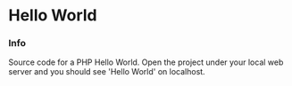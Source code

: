 # Hello World

### Info
Source code for a PHP Hello World. Open the project under your local web server and you should see 'Hello World' on localhost.